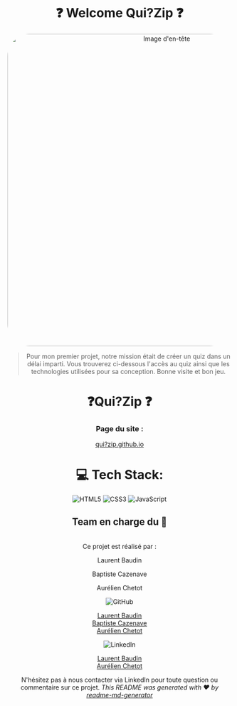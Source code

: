 <div align ="center">
<h1 align="center">❓ Welcome Qui?Zip ❓ </h1>
<p align="center">
  <img width="700" style="border-radius: 50px;"  src="./images/quizip.gif" alt="Image d'en-tête">
</p>

> Pour mon premier projet, notre mission était de créer un quiz dans un délai imparti. Vous trouverez ci-dessous l'accès au quiz ainsi que les technologies utilisées pour sa conception. Bonne visite et bon jeu.

<h1>❓Qui?Zip ❓</h1>

### Page du site :

[qui?zip.github.io](https://aurelienchetot.github.io/Projet-1-Team-3/)

# 💻 Tech Stack:

![HTML5](https://img.shields.io/badge/html5-%23E34F26.svg?style=plastic&logo=html5&logoColor=white) ![CSS3](https://img.shields.io/badge/css3-%231572B6.svg?style=plastic&logo=css3&logoColor=white) ![JavaScript](https://img.shields.io/badge/javascript-%23323330.svg?style=plastic&logo=javascript&logoColor=%23F7DF1E)

## Team en charge du 👤

<br>Ce projet est réalisé par :</br>

<p>Laurent Baudin</p>
<p>Baptiste Cazenave</p>
<p>Aurélien Chetot</p>

![GitHub](https://img.shields.io/badge/GitHub-%23181717.svg?style=plastic&logo=github&logoColor=white)

<p align="center">
  <a href="https://github.com/Laurent-Bauduin">Laurent Baudin</a><br>
  <a href="https://github.com/baptistesss">Baptiste Cazenave</a><br>
  <a href="https://github.com/AurelienChetot">Aurélien Chetot</a>
</p>

![LinkedIn](https://img.shields.io/badge/LinkedIn-%230077B5.svg?style=plastic&logo=linkedin&logoColor=white)

<p align="center">
  <a href="https://www.linkedin.com/in/laurent-bauduin-868601250/">Laurent Baudin</a><br>
  <a href="https://www.linkedin.com/in/aur%C3%A9lien-chetot-6861852b2/">Aurélien Chetot</a>
</p>

N'hésitez pas à nous contacter via LinkedIn pour toute question ou commentaire sur ce projet.
_This README was generated with ❤️ by [readme-md-generator](https://github.com/kefranabg/readme-md-generator)_
